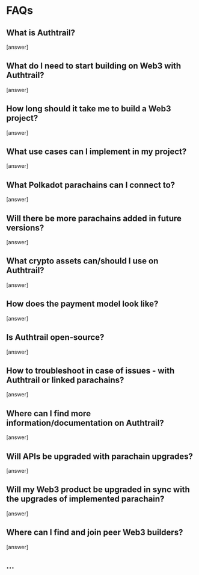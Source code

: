 # FAQs

## What is Authtrail?
[answer]

## What do I need to start building on Web3 with Authtrail?
[answer]

## How long should it take me to build a Web3 project?
[answer]

## What use cases can I implement in my project?
[answer]

## What Polkadot parachains can I connect to?
[answer]

## Will there be more parachains added in future versions?
[answer]

## What crypto assets can/should I use on Authtrail?
[answer]

## How does the payment model look like?
[answer]

## Is Authtrail open-source?
[answer]

## How to troubleshoot in case of issues - with Authtrail or linked parachains?
[answer]

## Where can I find more information/documentation on Authtrail?
[answer]

## Will APIs be upgraded with parachain upgrades?
[answer]

## Will my Web3 product be upgraded in sync with the upgrades of implemented parachain?
[answer]

## Where can I find and join peer Web3 builders?
[answer]

## ...
